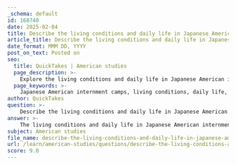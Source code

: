 ```yaml
---
_schema: default
id: 168740
date: 2025-02-04
title: Describe the living conditions and daily life in Japanese American internment camps.
article_title: Describe the living conditions and daily life in Japanese American internment camps.
date_format: MMM DD, YYYY
post_on_text: Posted on
seo:
  title: QuickTakes | American studies
  page_description: >-
    Explore the living conditions and daily life in Japanese American internment camps during World War II, highlighting the hardships, cultural resilience, and lasting impact on the community.
  page_keywords: >-
    Japanese American internment camps, living conditions, daily life, World War II, barracks, sanitation, food quality, harsh environments, community activities, cultural identity, discrimination, surveillance, psychological impact, civil rights, resilience
author: QuickTakes
question: >-
    Describe the living conditions and daily life in Japanese American internment camps.
answer: >-
    The living conditions and daily life in Japanese American internment camps during World War II were characterized by significant hardships and challenges. Here are some key aspects of life in these camps:\n\n### Living Conditions\n1. **Housing**: Internment camps, such as Manzanar, were often located in remote areas and constructed quickly, leading to inadequate housing. Families were housed in barracks that were typically small, poorly insulated, and lacked privacy. Each barrack was divided into individual living spaces, often with minimal furnishings, such as cots and a small table.\n\n2. **Sanitation**: The camps had communal restrooms and showers, which were often overcrowded and lacked privacy. The sanitation facilities were basic, and the overall hygiene conditions were subpar, contributing to health issues among internees.\n\n3. **Food**: The food provided in the camps was often of low quality and quantity. Meals were prepared in communal mess halls, and many internees reported dissatisfaction with the food, which did not reflect their cultural preferences or dietary needs.\n\n4. **Environment**: Many camps were situated in harsh environments, such as deserts or remote mountainous areas, which posed additional challenges. For instance, Manzanar was located in the Owens Valley of California, where internees faced extreme temperatures, dust storms, and limited access to natural resources.\n\n### Daily Life\n1. **Work and Education**: Internment camps offered limited opportunities for work. Some internees were employed in camp maintenance or agricultural projects, while others engaged in educational activities for children and adults. Schools were established within the camps, but resources were scarce.\n\n2. **Community and Culture**: Despite the oppressive conditions, Japanese Americans sought to maintain their cultural identity and community ties. They organized social activities, religious services, and cultural events to foster a sense of normalcy and solidarity. This resilience was crucial for coping with the trauma of internment.\n\n3. **Discrimination and Surveillance**: Interned individuals faced constant surveillance and discrimination from camp authorities and the broader society. The atmosphere of mistrust and fear was pervasive, as internees were often treated as potential threats rather than American citizens.\n\n4. **Psychological Impact**: The experience of internment had profound psychological effects on individuals and families. Many faced the trauma of losing their homes, businesses, and community ties, leading to long-lasting emotional scars.\n\n### Conclusion\nThe internment of Japanese Americans during World War II is now recognized as a significant violation of civil rights and an example of racial discrimination. The living conditions and daily life in the camps reflected the broader societal prejudices and fears of the time, but also highlighted the resilience and strength of the Japanese American community in the face of adversity. The legacy of these experiences continues to inform contemporary discussions about civil liberties, social justice, and the importance of remembering historical injustices.
subject: American studies
file_name: describe-the-living-conditions-and-daily-life-in-japanese-american-internment-camps.md
url: /learn/american-studies/questions/describe-the-living-conditions-and-daily-life-in-japanese-american-internment-camps
score: 9.0
---
```


&nbsp;